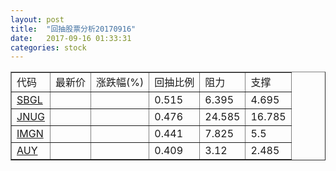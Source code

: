 ```yaml
---
layout: post
title:  "回抽股票分析20170916"
date:   2017-09-16 01:33:31
categories: stock
---
```

<script type="text/javascript">
var stockList = []
stockList.push('gb_sbgl');
stockList.push('gb_jnug');
stockList.push('gb_imgn');
stockList.push('gb_auy');
</script>
<table border="1">
 <tr>
 <td>代码</td>
 <td>最新价</td>
 <td>涨跌幅(%)</td>
 <td>回抽比例</td>
 <td>阻力</td>
 <td>支撑</td>
</tr>
  <tr id="sbgl">
  <td><a href="http://stock.finance.sina.com.cn/usstock/quotes/SBGL.html" target="_blank">SBGL</a></td><td></td><td></td><td>0.515</td><td>6.395</td><td>4.695</td></tr>
  <tr id="jnug">
  <td><a href="http://stock.finance.sina.com.cn/usstock/quotes/JNUG.html" target="_blank">JNUG</a></td><td></td><td></td><td>0.476</td><td>24.585</td><td>16.785</td></tr>
  <tr id="imgn">
  <td><a href="http://stock.finance.sina.com.cn/usstock/quotes/IMGN.html" target="_blank">IMGN</a></td><td></td><td></td><td>0.441</td><td>7.825</td><td>5.5</td></tr>
  <tr id="auy">
  <td><a href="http://stock.finance.sina.com.cn/usstock/quotes/AUY.html" target="_blank">AUY</a></td><td></td><td></td><td>0.409</td><td>3.12</td><td>2.485</td></tr>
</table>
